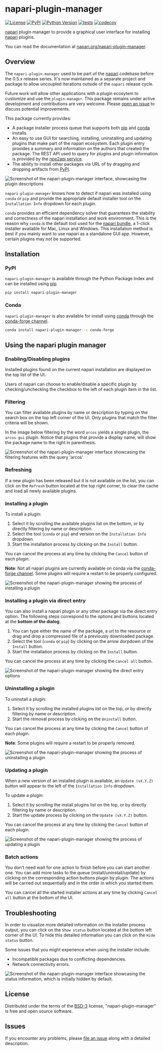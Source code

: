 # napari-plugin-manager

[![License](https://img.shields.io/pypi/l/napari-plugin-manager.svg?color=green)](https://github.com/napari/napari-plugin-manager/raw/main/LICENSE)
[![PyPI](https://img.shields.io/pypi/v/napari-plugin-manager.svg?color=green)](https://pypi.org/project/napari-plugin-manager)
[![Python Version](https://img.shields.io/pypi/pyversions/napari-plugin-manager.svg?color=green)](https://python.org)
[![tests](https://github.com/napari/napari-plugin-manager/actions/workflows/test_and_deploy.yml/badge.svg)](https://github.com/napari/napari-plugin-manager/actions/workflows/test_and_deploy.yml)
[![codecov](https://codecov.io/gh/napari/napari-plugin-manager/branch/main/graph/badge.svg)](https://codecov.io/gh/napari/napari-plugin-manager)

[napari] plugin manager to provide a graphical user interface for installing
[napari] plugins.

You can read the documentation at [napari.org/napari-plugin-manager](https://napari.org/napari-plugin-manager).

## Overview

The `napari-plugin-manager` used to be part of the [napari] codebase before the 0.5.x release
series. It's now maintained as a separate project and package to allow uncoupled iterations outside
of the `napari` release cycle.

Future work will allow other applications with a plugin ecosytem to customize and 
use the `plugin-manager`. This package remains under active development and contributions
are very welcome. Please [open an issue] to discuss potential improvements.

This package currently provides:

- A package installer process queue that supports both [pip] and [conda] installs.
- An easy to use GUI for searching, installing, uninstalling and updating plugins that make part of
  the napari ecosystem. Each plugin entry provides a summary and information on the authors that
  created the package. The REST API used to query for plugins and plugin information is provided by
  the [npe2api service](https://api.napari.org).
- The ability to install other packages via URL of by dragging and dropping artifacts from [PyPI].

![Screenshot of the napari-plugin-manager interface, showcasing the plugin descriptions](https://raw.githubusercontent.com/napari/napari-plugin-manager/refs/heads/main/images/description.png)

`napari-plugin-manager` knows how to detect if napari was installed using `conda` or `pip` and
provide the appropriate default installer tool on the `Installation Info` dropdown for each plugin.

`conda` provides an efficient dependency solver that guarantees the stability and correctness of
the napari installation and work environment. This is the reason why `conda` is the default tool
used for the [napari
bundle](https://napari.org/stable/tutorials/fundamentals/installation_bundle_conda.html), a 1-click
installer available for Mac, Linux and Windows. This installation method is best if you mainly want
to use napari as a standalone GUI app. However, certain plugins may not be supported.

## Installation

### PyPI

`napari-plugin-manager` is available through the Python Package Index and can be installed using [pip].

```bash
pip install napari-plugin-manager
```

### Conda

`napari-plugin-manager` is also available for install using [conda] through the [conda-forge channel](https://conda-forge.org/docs/#what-is-conda-forge).


```bash
conda install napari-plugin-manager -c conda-forge
```

## Using the napari plugin manager

### Enabling/Disabling plugins

Installed plugins found on the current napari installation are displayed on the top list of the UI.

Users of napari can choose to enable/disable a specific plugin by checking/unchecking the checkbox
to the left of each plugin item in the list.

### Filtering

You can filter available plugins by name or description by typing on the search box
on the top left corner of the UI. Only plugins that match the filter criteria will be shown.

In the image below filtering by the word `arcos` yields a single plugin, the
`arcos-gui` plugin. Notice that plugins that provide a display name, will show
the package name to the right in parenthesis.

![Screenshot of the napari-plugin-manager interface showcasing the filtering features with the query 'arcos'](https://raw.githubusercontent.com/napari/napari-plugin-manager/main/images/filter.png)

### Refreshing

If a new plugin has been released but it is not available on the list, you can click on the
`Refresh` button located at the top right corner, to clear the cache and load all newly
available plugins.

### Installing a plugin

To install a plugin:

1. Select it by scrolling the available plugins list on the bottom, or by directly
filtering by name or description.
2. Select the tool (`conda` or `pip`) and version on the `Installation Info` dropdown.
3. Start the installation process by clicking on the `Install` button.

You can cancel the process at any time by clicking the `Cancel` button of each plugin.

**Note**: Not all napari plugins are currently available on conda via the
[conda-forge channel](https://anaconda.org/conda-forge/). Some plugins will require
a restart to be properly configured.

![Screenshot of the napari-plugin-manager showing the process of installing a plugin](https://raw.githubusercontent.com/napari/napari-plugin-manager/main/images/install.png)

### Installing a plugin via direct entry

You can also install a napari plugin or any other package via the direct entry option. The following steps 
correspond to the options and buttons located at the **bottom of the dialog**.

1. You can type either the name of the package, a url to the resource or drag and drop a compressed file
   of a previously downloaded package.
2. Select the tool (`conda` or `pip`) by clicking on the arrow dorpdown of the `Install` button.
3. Start the installation process by clicking on the `Install` button.

You can cancel the process at any time by clicking the `Cancel all` button.

![Screenshot of the napari-plugin-manager showing the direct entry options](https://raw.githubusercontent.com/napari/napari-plugin-manager/main/images/direct-entry.png)

### Uninstalling a plugin

To uninstall a plugin:

1. Select it by scrolling the installed plugins list on the top, or by directly
filtering by name or description.
2. Start the removal process by clicking on the `Uninstall` button.

You can cancel the process at any time by clicking the `Cancel` button of each plugin.

**Note**: Some plugins will require a restart to be properly removed.

![Screenshot of the napari-plugin-manager showing the process of uninstalling a plugin](https://raw.githubusercontent.com/napari/napari-plugin-manager/main/images/uninstall.png)

### Updating a plugin

When a new version of an installed plugin is available, an `Update (vX.Y.Z)`
button will appear to the left of the `Installation Info` dropdown.

To update a plugin:

1. Select it by scrolling the install plugins list on the top, or by directly
filtering by name or description.
2. Start the update process by clicking on the `Update (vX.Y.Z)` button.

You can cancel the process at any time by clicking the `Cancel` button of each plugin.

![Screenshot of the napari-plugin-manager showing the process of updating a plugin](https://raw.githubusercontent.com/napari/napari-plugin-manager/main/images/update.png)

### Batch actions

You don't need wait for one action to finish before you can start another one. You can add more
tasks to the queue (install/uninstall/update) by clicking on the corresponding action buttons
plugin by plugin. The actions will be carried out sequentially and in the order in which you
started them.

You can cancel all the started installer actions at any time by clicking `Cancel all`
button at the bottom of the UI.

## Troubleshooting

In order to visualize more detailed information on the installer process output, you can
click on the `Show status` button located at the bottom left corner of the UI. To hide
this detailed information you can click on the `Hide status` button.

Some issues that you might experience when using the installer include:

* Incompatible packages due to conflicting dependencies.
* Network connectivity errors.

![Screenshot of the napari-plugin-manager interface showcasing the status information, which is initially hidden by default.](https://raw.githubusercontent.com/napari/napari-plugin-manager/main/images/status.png)

## License

Distributed under the terms of the [BSD-3] license, "napari-plugin-manager" is free and open source
software.

## Issues

If you encounter any problems, please [file an issue] along with a detailed description.

[napari]: https://github.com/napari/napari
[@napari]: https://github.com/napari
[BSD-3]: http://opensource.org/licenses/BSD-3-Clause
[file an issue]: https://github.com/napari/napari-plugin-manager/issues
[open an issue]: https://github.com/napari/napari-plugin-manager/issues
[pip]: https://pypi.org/project/pip/
[conda]: https://conda.org
[PyPI]: https://pypi.org/
